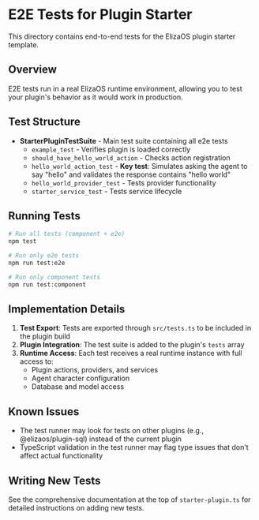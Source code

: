# E2E Tests for Plugin Starter

This directory contains end-to-end tests for the ElizaOS plugin starter template.

## Overview

E2E tests run in a real ElizaOS runtime environment, allowing you to test your plugin's behavior as it would work in production.

## Test Structure

- **StarterPluginTestSuite** - Main test suite containing all e2e tests
  - `example_test` - Verifies plugin is loaded correctly
  - `should_have_hello_world_action` - Checks action registration
  - `hello_world_action_test` - **Key test**: Simulates asking the agent to say "hello" and validates the response contains "hello world"
  - `hello_world_provider_test` - Tests provider functionality
  - `starter_service_test` - Tests service lifecycle

## Running Tests

```bash
# Run all tests (component + e2e)
npm test

# Run only e2e tests
npm run test:e2e

# Run only component tests
npm run test:component
```

## Implementation Details

1. **Test Export**: Tests are exported through `src/tests.ts` to be included in the plugin build
2. **Plugin Integration**: The test suite is added to the plugin's `tests` array
3. **Runtime Access**: Each test receives a real runtime instance with full access to:
   - Plugin actions, providers, and services
   - Agent character configuration
   - Database and model access

## Known Issues

- The test runner may look for tests on other plugins (e.g., @elizaos/plugin-sql) instead of the current plugin
- TypeScript validation in the test runner may flag type issues that don't affect actual functionality

## Writing New Tests

See the comprehensive documentation at the top of `starter-plugin.ts` for detailed instructions on adding new tests.

